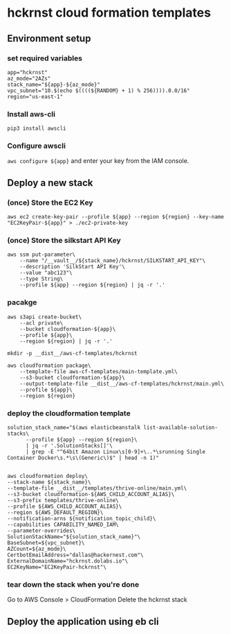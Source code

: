 # hckrnst cloud formation templates



## Environment setup


### set required variables

```
app="hckrnst"
az_mode="2AZs"
stack_name="${app}-${az_mode}"
vpc_subnet="10.$(echo $((((${RANDOM} + 1) % 256)))).0.0/16"
region="us-east-1"
```

### Install aws-cli
`pip3 install awscli`

### Configure awscli
`aws configure ${app}` and enter your key from the IAM console.

## Deploy a new stack

### (once) Store the EC2 Key
```
aws ec2 create-key-pair --profile ${app} --region ${region} --key-name "EC2KeyPair-${app}" > ./ec2-private-key
```

### (once) Store the silkstart API Key
```
aws ssm put-parameter\
    --name "/__vault__/${stack_name}/hckrnst/SILKSTART_API_KEY"\
    --description 'SilkStart API Key'\
    --value "abc123"\
    --type String\
    --profile ${app} --region ${region} | jq -r '.'
```

### pacakge
```
aws s3api create-bucket\
    --acl private\
    --bucket cloudformation-${app}\
    --profile ${app}\
    --region ${region} | jq -r '.'

mkdir -p __dist__/aws-cf-templates/hckrnst

aws cloudformation package\
    --template-file aws-cf-templates/main-template.yml\
    --s3-bucket cloudformation-${app}\
    --output-template-file __dist__/aws-cf-templates/hckrnst/main.yml\
    --profile ${app}\
    --region ${region}
```

### deploy the cloudformation template
```
solution_stack_name="$(aws elasticbeanstalk list-available-solution-stacks\
      --profile ${app} --region ${region}\
      | jq -r '.SolutionStacks[]'\
      | grep -E "^64bit Amazon Linux\s[0-9]+\..*\srunning Single Container Docker\s.*\s\(Generic\)$" | head -n 1)"


aws cloudformation deploy\
--stack-name ${stack_name}\
--template-file __dist__/templates/thrive-online/main.yml\
--s3-bucket cloudformation-${AWS_CHILD_ACCOUNT_ALIAS}\
--s3-prefix templates/thrive-online\
--profile ${AWS_CHILD_ACCOUNT_ALIAS}\
--region ${AWS_DEFAULT_REGION}\
--notification-arns ${notification_topic_child}\
--capabilities CAPABILITY_NAMED_IAM\
--parameter-overrides\
SolutionStackName="${solution_stack_name}"\
BaseSubnet=${vpc_subnet}\
AZCount=${az_mode}\
CertbotEmailAddress="dallas@hackernest.com"\
ExternalDomainName="hckrnst.dolabs.io"\
EC2KeyName="EC2KeyPair-hckrnst"\

```
### tear down the stack when you're done
Go to AWS Console > CloudFormation
Delete the hckrnst stack

## Deploy the application using eb cli

